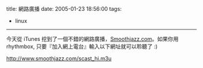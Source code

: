 title: 網路廣播
date: 2005-01-23 18:56:00
tags: 
- linux
---

今天從 iTunes 挖到了一個不錯的網路廣播，[Smoothjazz.com](http://www.smoothjazz.com/index.php)。如果你用 rhythmbox, 只要『加入網上電台』輸入以下網址就可以聆聽了 :)

http://www.smoothjazz.com/scast_hi.m3u
